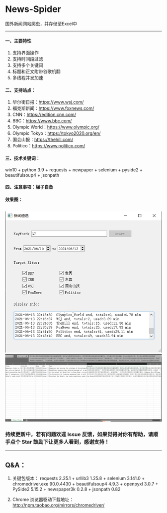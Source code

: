 # News-Spider
国外新闻网站爬虫，并存储至Excel中

---
#### 一、主要特性
1. 支持界面操作
2. 支持时间段过滤
3. 支持多个关键词
4. 标题和正文附带谷歌机翻
5. 多线程并发加速

#### 二、支持站点：
1. 华尔街日报：https://www.wsj.com/
2. 福克斯新闻：https://www.foxnews.com/
3. CNN：https://edition.cnn.com/
4. BBC：https://www.bbc.com/
5. Olympic World：https://www.olympic.org/
6. Olympic Tokyo：https://tokyo2020.org/en/
7. 国会山报：https://thehill.com/
8. Politico：https://www.politico.com/

#### 三、技术关键词：
win10 + python 3.9 + requests + newpaper + selenium + pyside2 + beautifulsoup4 + jsonpath

#### 四、注意事项：梯子自备

#### 效果图：
![display.png](example/display.png)
![result.png](example/result.png)
---
### 持续更新中，若有问题欢迎 Issue 反馈，如果觉得对你有帮助，请顺手点个 Star 鼓励下让更多人看到，感谢支持！

---
## Q&A：
1. 关键包版本：
requests 2.25.1 + urllib3 1.25.8 + selenium 3.141.0 + chromedriver.exe 90.0.4430 + beautifulsoup4 4.9.3 + openpyxl 3.0.7 + PySide2 5.15.2 + newspaper3k 0.2.8 + jsonpath 0.82
   
2. Chrome 浏览器驱动下载地址：
http://npm.taobao.org/mirrors/chromedriver/

